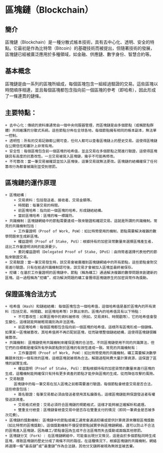 # 區塊鏈（Blockchain）

## 簡介
區塊鏈（Blockchain）是一種分散式帳本技術，具有去中心化、透明、安全的特點。它最初是作為比特幣（Bitcoin）的基礎技術而被提出，但隨著技術的發展，
區塊鏈已經被廣泛應用於多種領域，如金融、供應鏈、數字身份、智慧合約等。

## 基本概念
 區塊鏈是由一系列的區塊所組成，每個區塊包含一組經過驗證的交易。這些區塊以時間順序相連，並且每個區塊都包含指向前一個區塊的參考（即哈希），因此形成了一條連貫的鏈條。

## 主要特點：
    + 去中心化：傳統的資料庫通常由一個中央伺服器管理，而區塊鏈是由多個節點（或稱節點群體）共同維護的分散式系統。這些節點分佈在全球各地，每個節點擁有相同的帳本副本，無法單一控制。
    + 透明性：所有的交易記錄都公開可查，任何人都可以查看區塊鏈上的歷史交易。這使得區塊鏈在公開信任和審計上非常有用。
    + 安全性：每個區塊包含前一個區塊的哈希值，並且交易在多個節點之間進行驗證，這使得區塊鏈具有高度的抗篡改性。一旦交易被寫入區塊鏈，幾乎不可能再修改。
    + 不可篡改：當一筆交易被確認並加入區塊後，這筆交易就無法更改。區塊鏈的結構確保了任何篡改行為都會被識別並受到懲罰。

## 區塊鏈的運作原理
    + 區塊結構：
        + 交易資料：包括發送者、接收者、交易金額等。
        + 時間戳：每筆交易的時間。
        + 前區塊哈希：指向前一個區塊的哈希，形成鏈結結構。
        + 當前區塊哈希：區塊的唯一標識符。
    + 共識機制：區塊鏈網絡中的節點需要達成一致來驗證和確認交易。這就是所謂的共識機制。常見的共識機制包括：
        + 工作量證明（Proof of Work, PoW）：如比特幣使用的機制，節點需要解決複雜的數學問題來生成新區塊。
        + 權益證明（Proof of Stake, PoS）：根據持有的加密貨幣數量來選擇區塊產生者，這比工作量證明消耗的能源要少。
        + 委託權益證明（Delegated Proof of Stake, DPoS）：由持幣者選擇代表他們的節點來驗證交易。
    + 交易驗證：當一筆交易發生時，該交易會被廣播到區塊鏈網絡中的所有節點，這些節點會對交易進行驗證。只有在經過共識機制認可後，該交易才會被加入區塊並最終被保存。
    + 挖礦：在基於工作量證明的區塊鏈中，節點（稱為礦工）通過解決複雜的數學問題來創建新的區塊。這一過程稱為“挖礦”，成功解決問題的礦工會獲得區塊鏈原生的加密貨幣作為獎勳。

## 保證區塊合法方式
    + 哈希值（Hash）和鏈結結構: 每個區塊包含一個哈希值，這個哈希值是基於區塊內的所有資料（包括交易、時間戳、前區塊哈希等）計算出來的。區塊內的哈希值具有以下特點：
        + 不可篡改性：如果區塊中的資料被修改（例如，交易資料、時間戳等），它的哈希值會發生變化，這樣就能夠被輕易識別為非法區塊。
        + 前區塊哈希：每個區塊都包含指向前一個區塊的哈希值，這樣所有區塊形成一個鏈條。如果某一區塊被篡改，其哈希值將不再匹配前區塊，從而破壞整個鏈結結構，這使得區塊鏈很難被篡改。
    + 共識機制: 區塊鏈使用共識機制來確保區塊的合法性。不同區塊鏈使用不同的共識算法，但它們的目標都是確保所有參與節點對於區塊的有效性達成一致。常見的共識機制有：
        + 工作量證明（Proof of Work, PoW）：如比特幣使用的共識機制，礦工需要解決數學難題來找到一個有效的區塊，這樣區塊就被視為合法。解題過程耗費大量計算資源，這保證了區塊的誠實生成。
        + 權益證明（Proof of Stake, PoS）：節點根據持有的加密貨幣的數量來進行區塊的生成，這種機制能夠確保只有持有更多資產的節點才能參與區塊的生成，從而降低攻擊的風險。
    + 交易驗證
        區塊鏈中的每一筆交易在加入區塊之前都需要進行驗證。每個節點會檢查交易是否合法，這些檢查包括：
        + 簽名驗證：每筆交易都必須由發送者使用其私鑰簽名，這樣區塊鏈能夠保證發送者有權發送該資產。
        + 交易格式檢查：交易必須符合區塊鏈的規範格式，這樣才能夠被正確解析和處理。
        + 雙重支付檢查：區塊鏈會檢查交易中是否存在雙重支付的情況（即同一筆資金是否被多次花費）。
    + 區塊鏈的獎勳機制: 區塊鏈中的節點或礦工通常會通過挖礦或提供計算資源來賺取區塊獎勳（如比特幣的區塊獎勳）。這個獎勳機制不僅促使節點誠實參與區塊鏈網絡，還可以防止不合法的區塊進入區塊鏈，因為礦工/節點會因為生成不合法區塊而失去獎勳或面臨其他懲罰。
    + 區塊鏈分叉（Fork）: 在區塊鏈網絡中，可能會出現分叉情況，這是由於多個節點同時生成區塊，導致區塊鏈的歷史分成了兩條不同的路徑。在這種情況下，根據區塊鏈的共識機制，網絡將選擇一條“最長鏈”或“最重鏈”作為合法鏈，其他分叉鏈將被視為無效並被丟棄。